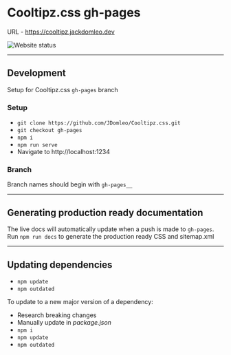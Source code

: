 # Cooltipz.css gh-pages

URL - https://cooltipz.jackdomleo.dev

![Website status](https://img.shields.io/website?down_color=red&down_message=offline&up_color=green&up_message=online&url=https%3A%2F%2Fcooltipz.jackdomleo.dev "Website status")

---

## Development

Setup for Cooltipz.css `gh-pages` branch

### Setup

- `git clone https://github.com/JDomleo/Cooltipz.css.git`
- `git checkout gh-pages`
- `npm i`
- `npm run serve`
- Navigate to http://localhost:1234

### Branch

Branch names should begin with `gh-pages__`

---

## Generating production ready documentation

The live docs will automatically update when a push is made to `gh-pages`.
Run `npm run docs` to generate the production ready CSS and sitemap.xml

---

## Updating dependencies

- `npm update`
- `npm outdated`

To update to a new major version of a dependency:
- Research breaking changes
- Manually update in _package.json_
- `npm i`
- `npm update`
- `npm outdated`